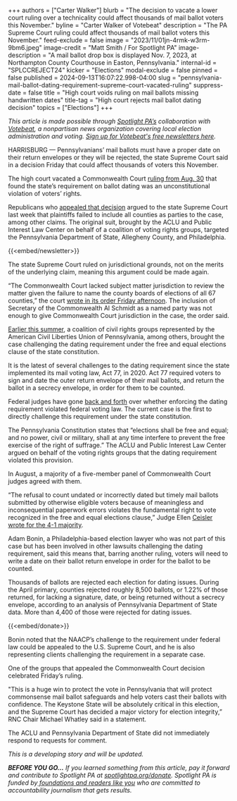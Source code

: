 +++
authors = ["Carter Walker"]
blurb = "The decision to vacate a lower court ruling over a technicality could affect thousands of mail ballot voters this November."
byline = "Carter Walker of Votebeat"
description = "The PA Supreme Court ruling could affect thousands of mail ballot voters this November."
feed-exclude = false
image = "2023/11/01jn-4rmk-w3rm-9bm6.jpeg"
image-credit = "Matt Smith / For Spotlight PA"
image-description = "A mail ballot drop box is displayed Nov. 7, 2023, at Northampton County Courthouse in Easton, Pennsylvania."
internal-id = "SPLCCREJECT24"
kicker = "Elections"
modal-exclude = false
pinned = false
published = 2024-09-13T16:07:22.998-04:00
slug = "pennsylvania-mail-ballot-dating-requirement-supreme-court-vacated-ruling"
suppress-date = false
title = "High court voids ruling on mail ballots missing handwritten dates"
title-tag = "High court rejects mail ballot dating decision"
topics = ["Elections"]
+++

<em>This article is made possible through </em><a href="https://www.spotlightpa.org/"><em>Spotlight PA’s</em></a><em> collaboration with </em><a href="https://www.votebeat.org/"><em>Votebeat</em></a><em>, a nonpartisan news organization covering local election administration and voting. </em><a href="https://www.votebeat.org/newsletters/"><em>Sign up for Votebeat&#39;s free newsletters here</em></a><em>.</em>

HARRISBURG — Pennsylvanians’ mail ballots must have a proper date on their return envelopes or they will be rejected, the state Supreme Court said in a decision Friday that could affect thousands of voters this November.

The high court vacated a Commonwealth Court <a href="https://www.votebeat.org/pennsylvania/2024/08/30/undated-mail-ballots-case-commonwealth-court-ruling-aclu/">ruling from Aug. 30</a> that found the state’s requirement on ballot dating was an unconstitutional violation of voters’ rights.

Republicans who <a href="https://www.votebeat.org/pennsylvania/2024/09/06/pennsylvania-court-favors-voting-rights-groups-in-butler-county-case-over-provisional-ballots/">appealed that decision</a> argued to the state Supreme Court last week that plaintiffs failed to include all counties as parties to the case, among other claims. The original suit, brought by the ACLU and Public Interest Law Center on behalf of a coalition of voting rights groups, targeted the Pennsylvania Department of State, Allegheny County, and Philadelphia.

{{<embed/newsletter>}}

The state Supreme Court ruled on jurisdictional grounds, not on the merits of the underlying claim, meaning this argument could be made again.

“The Commonwealth Court lacked subject matter jurisdiction to review the matter given the failure to name the county boards of elections of all 67 counties,” the court <a href="https://www.pacourts.us/assets/opinions/Supreme/out/J-79-2024pco%20-%20106072150281081766.pdf?cb=1">wrote in its order Friday afternoon</a>. The inclusion of Secretary of the Commonwealth Al Schmidt as a named party was not enough to give Commonwealth Court jurisdiction in the case, the order said.

<a href="https://www.votebeat.org/pennsylvania/2024/05/29/aclu-challenges-ballot-date-requirement-act-77-commonwealth-court/">Earlier this summer</a>, a coalition of civil rights groups represented by the American Civil Liberties Union of Pennsylvania, among others, brought the case challenging the dating requirement under the free and equal elections clause of the state constitution.

It is the latest of several challenges to the dating requirement since the state implemented its mail voting law, Act 77, in 2020. Act 77 required voters to sign and date the outer return envelope of their mail ballots, and return the ballot in a secrecy envelope, in order for them to be counted.

Federal judges have gone <a href="https://www.votebeat.org/pennsylvania/2023/11/21/pennsylvania-undated-mail-ballots-voting-access-appeal/">back and forth</a> over whether enforcing the dating requirement violated federal voting law. The current case is the first to directly challenge this requirement under the state constitution.

The Pennsylvania Constitution states that “elections shall be free and equal; and no power, civil or military, shall at any time interfere to prevent the free exercise of the right of suffrage.” The ACLU and Public Interest Law Center argued on behalf of the voting rights groups that the dating requirement violated this provision.

In August, a majority of a five-member panel of Commonwealth Court judges agreed with them.

“The refusal to count undated or incorrectly dated but timely mail ballots submitted by otherwise eligible voters because of meaningless and inconsequential paperwork errors violates the fundamental right to vote recognized in the free and equal elections clause,” Judge Ellen <a href="https://www.votebeat.org/pennsylvania/2024/08/30/undated-mail-ballots-case-commonwealth-court-ruling-aclu/">Ceisler wrote for the 4-1 majority</a>.

Adam Bonin, a Philadelphia-based election lawyer who was not part of this case but has been involved in other lawsuits challenging the dating requirement, said this means that, barring another ruling, voters will need to write a date on their ballot return envelope in order for the ballot to be counted.

Thousands of ballots are rejected each election for dating issues. During the April primary, counties rejected roughly 8,500 ballots, or 1.22% of those returned, for lacking a signature, date, or being returned without a secrecy envelope, according to an analysis of Pennsylvania Department of State data. More than 4,400 of those were rejected for dating issues.

{{<embed/donate>}}

Bonin noted that the NAACP’s challenge to the requirement under federal law could be appealed to the U.S. Supreme Court, and he is also representing clients challenging the requirement in a separate case.

One of the groups that appealed the Commonwealth Court decision celebrated Friday’s ruling.

&#34;This is a huge win to protect the vote in Pennsylvania that will protect commonsense mail ballot safeguards and help voters cast their ballots with confidence. The Keystone State will be absolutely critical in this election, and the Supreme Court has decided a major victory for election integrity,” RNC Chair Michael Whatley said in a statement.

The ACLU and Pennsylvania Department of State did not immediately respond to requests for comment.

<em>This is a developing story and will be updated.</em><strong></strong>

<strong><em>BEFORE YOU GO…</em></strong><em> If you learned something from this article, pay it forward and contribute to Spotlight PA at </em><a href="https://www.spotlightpa.org/donate"><em>spotlightpa.org/donate</em></a><em>. Spotlight PA is funded by</em><a href="https://www.spotlightpa.org/support"><em> foundations and readers like you</em></a><em> who are committed to accountability journalism that gets results.</em>

